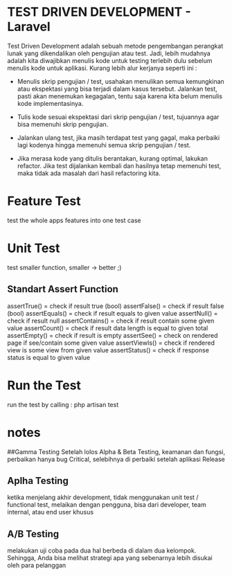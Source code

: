 # TEST DRIVEN DEVELOPMENT - Laravel
Test Driven Development adalah sebuah metode pengembangan perangkat lunak yang dikendalikan oleh pengujian atau test.
Jadi, lebih mudahnya adalah kita diwajibkan menulis kode untuk testing terlebih dulu sebelum menulis kode untuk aplikasi. Kurang lebih alur kerjanya seperti ini :

- Menulis skrip pengujian / test, usahakan menulikan semua kemungkinan atau ekspektasi yang bisa terjadi dalam kasus tersebut.
Jalankan test, pasti akan menemukan kegagalan, tentu saja karena kita belum menulis kode implementasinya.

- Tulis kode sesuai ekspektasi dari skrip pengujian / test, tujuannya agar bisa memenuhi skrip pengujian.

- Jalankan ulang test, jika masih terdapat test yang gagal, maka perbaiki lagi kodenya hingga memenuhi semua skrip pengujian / test.

- Jika merasa kode yang ditulis berantakan, kurang optimal, lakukan refactor. Jika test dijalankan kembali dan hasilnya tetap memenuhi test, maka tidak ada masalah dari hasil refactoring kita.

# Feature Test
test the whole apps features into one test case

# Unit Test
test smaller function, smaller -> better ;)

## Standart Assert Function
assertTrue()        = check if result true (bool)
assertFalse()       = check if result false (bool)
assertEquals()      = check if result equals to given value
assertNull()        = check if result null
assertContains()    = check if result contain some given value
assertCount()       = check if result data length is equal to given total
assertEmpty()       = check if result is empty
assertSee()         = check on rendered page if see/contain some given value
assertViewIs()      = check if rendered view is some view from given value
assertStatus()      = check if response status is equal to given value 

# Run the Test
run the test by calling : php artisan test

# notes 
##Gamma Testing
Setelah lolos Alpha & Beta Testing, keamanan dan fungsi, perbaikan hanya bug Critical, selebihnya di perbaiki setelah aplikasi Release

## Aplha Testing
ketika menjelang akhir development, tidak menggunakan unit test / functional test, melaikan dengan pengguna, bisa dari developer, team internal, atau end user khusus

## A/B Testing
melakukan uji coba pada dua hal berbeda di dalam dua kelompok. Sehingga, Anda bisa melihat strategi apa yang sebenarnya lebih disukai oleh para pelanggan